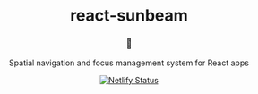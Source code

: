 <div align="center">
<h1 align="center">react-sunbeam</h1>
<h3 align="center">🌅</h3>
<p>
    Spatial navigation and focus management system for React apps  
</p>
<a href="https://app.netlify.com/sites/romantic-wiles-3910cf/deploys"><img src="https://api.netlify.com/api/v1/badges/87d42de3-3413-493d-b30c-c12523a6062a/deploy-status" alt="Netlify Status"></a>
</div>

<p align="center">
      
</p>
